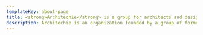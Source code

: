 ```yaml
---
templateKey: about-page
title: <strong>Architechie</strong> is a group for architects and designers transitioning from architecture to technology.
description: Architechie is an organization founded by a group of former architects that bridges the gap between architecture and technology. The core group of founders is now working in fields including experience design, augmented reality, smart homes, and transportation innovation.<br><br>We hold workshops, guest lectures, and panel discussions, promoting discourse related to design, emerging technology, and the built environment.
---
```


